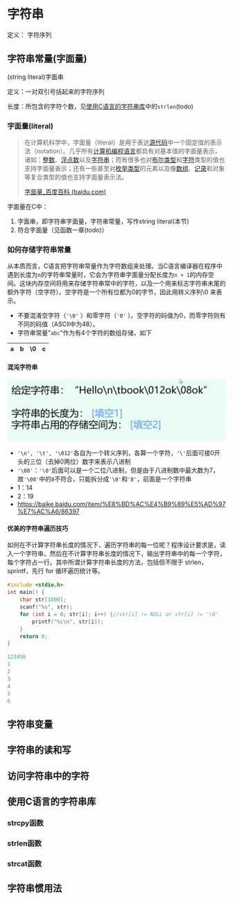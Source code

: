 # 字符串

定义： 字符序列

## 字符串常量(字面量)

(string literal)字面串

定义：一对双引号括起来的字符序列

长度：所包含的字符个数，见[使用C语言的字符串库](#使用C语言的字符串库)中的`strlen`(todo)

### 字面量(literal)

> 在计算机科学中，字面量（literal）是用于表达[源代码](https://baike.baidu.com/item/源代码/3969)中一个固定值的表示法（notation）。几乎所有[计算机编程语言](https://baike.baidu.com/item/计算机编程语言/5581937)都具有对基本值的字面量表示，诸如：[整数](https://baike.baidu.com/item/整数/1293937)、[浮点数](https://baike.baidu.com/item/浮点数/6162520)以及[字符串](https://baike.baidu.com/item/字符串/1017763)；而有很多也对[布尔类型](https://baike.baidu.com/item/布尔类型/9517367)和[字符](https://baike.baidu.com/item/字符/4768913)类型的值也支持字面量表示；还有一些甚至对[枚举类型](https://baike.baidu.com/item/枚举类型/2978296)的元素以及像[数组](https://baike.baidu.com/item/数组/3794097)、[记录](https://baike.baidu.com/item/记录/14312145)和对象等复合类型的值也支持字面量表示法。
>
> [字面量_百度百科 (baidu.com)](https://baike.baidu.com/item/字面量#reference-[1]-1208327-wrap)

字面量在C中：

1. 字面串，即字符串字面量，字符串常量，写作string literal(本节)
2. 符合字面量（见函数一章(todo)）

### 如何存储字符串常量

从本质而言，C语言把字符串常量作为字符数组来处理。当C语言编译器在程序中遇到长度为`n`的字符串常量时，它会为字符串字面量分配长度为`n + 1`的内存空间。这块内存空间将用来存储字符串常中的字符，以及一个用来标志字符串末尾的额外字符（空字符）。空字符是一个所有位都为0的字节，因此用转义序列\0 来表示。

- 不要混淆空字符（`'\0'` ）和零字符（`'0'` ）。空字符的码值为0，而零字符则有不同的码值（ASCII中为48）。
- 字符串常量"`abc`"作为有4个字符的数组存储，如下

| a    | b    | \0   | c    |
| ---- | ---- | ---- | ---- |

#### 混沌字符串

<img src="img/image-20220301160117656.png" alt="image-20220301160117656" style="zoom:50%;" />

- `'\n', '\t', '\012'`各自为一个转义序列，各算一个字符，`'\'`后面可接0开头的三位（去掉0两位）数字来表示八进制
- `'\08'`：`'\0'`后面可以是一个二位八进制，但是由于八进制数中最大数为7，故`'\08'`中的`8`不符合，只能拆分成`'\0'`和`'8'`，前面是一个字符串
- 1：14
- 2：19
- <https://baike.baidu.com/item/%E8%BD%AC%E4%B9%89%E5%AD%97%E7%AC%A6/86397>

#### 优美的字符串遍历技巧

如何在不计算字符串长度的情况下，遍历字符串的每一位呢？程序设计要求是，读入一个字符串，然后在不计算字符串长度的情况下，输出字符串中的每一个字符，每个字符占一行。其中所谓计算字符串长度的方法，包括但不限于 strlen，sprintf，先行 for 循环遍历统计等。

```c
#include <stdio.h>
int main() {
    char str[1000];
    scanf("%s", str);
    for (int i = 0; str[i]; i++) {//str[i] != NULL or str[i] != '\0'
        printf("%c\n", str[i]);
    }
    return 0;
}
```

```c
123456
1
2
3
4
5
6
```



## 字符串变量

## 字符串的读和写

## 访问字符串中的字符

## 使用C语言的字符串库

### strcpy函数

### strlen函数

### strcat函数

## 字符串惯用法

